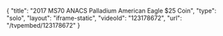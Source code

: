 {
    "title": "2017 MS70 ANACS Palladium American Eagle $25 Coin",
    "type": "solo",
    "layout": "iframe-static",
    "videoId": "123178672",
    "url": "\/tvpembed\/123178672"
}